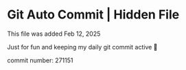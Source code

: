 # Git Auto Commit | Hidden File

This file was added Feb 12, 2025

Just for fun and keeping my daily git commit active 🤪

commit number: 271151
